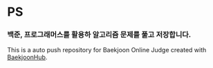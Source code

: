 # PS
### 백준, 프로그래머스를 활용하 알고리즘 문제를 풀고 저장합니다.
This is a auto push repository for Baekjoon Online Judge created with [BaekjoonHub](https://github.com/BaekjoonHub/BaekjoonHub).
